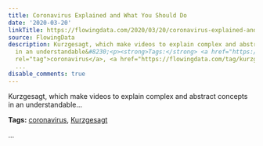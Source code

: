 ```yaml
---
title: Coronavirus Explained and What You Should Do
date: '2020-03-20'
linkTitle: https://flowingdata.com/2020/03/20/coronavirus-explained-and-what-you-should-do/
source: FlowingData
description: Kurzgesagt, which make videos to explain complex and abstract concepts
  in an understandable&#8230;<p><strong>Tags:</strong> <a href="https://flowingdata.com/tag/coronavirus/"
  rel="tag">coronavirus</a>, <a href="https://flowingdata.com/tag/kurzgesagt/" rel="tag">Kurzgesagt</a></p>
  ...
disable_comments: true
---
```

Kurzgesagt, which make videos to explain complex and abstract concepts in an understandable&#8230;<p><strong>Tags:</strong> <a href="https://flowingdata.com/tag/coronavirus/" rel="tag">coronavirus</a>, <a href="https://flowingdata.com/tag/kurzgesagt/" rel="tag">Kurzgesagt</a></p> ...